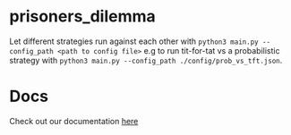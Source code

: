 # prisoners_dilemma

Let different strategies run against each other with `python3 main.py --config_path <path to config file>` e.g to run tit-for-tat vs a probabilistic strategy with `python3 main.py --config_path ./config/prob_vs_tft.json`.

# Docs
Check out our documentation [here](docs)